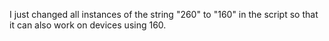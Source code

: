 I just changed all instances of the string "260" to "160" in the script so that it can also work on devices using 160.
